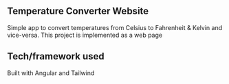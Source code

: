 ## Temperature Converter Website
Simple app to convert temperatures from Celsius to Fahrenheit & Kelvin and vice-versa. This project is implemented as a web page


## Tech/framework used
Built with Angular and Tailwind

